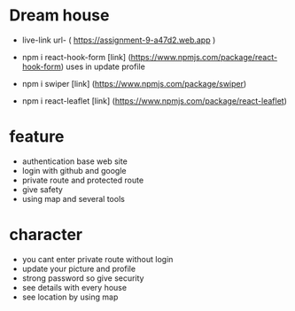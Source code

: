 # Dream house

- live-link url- ( https://assignment-9-a47d2.web.app  )

- npm i react-hook-form [link] (https://www.npmjs.com/package/react-hook-form) uses in update profile

- npm i swiper [link] (https://www.npmjs.com/package/swiper)

- npm i react-leaflet [link] (https://www.npmjs.com/package/react-leaflet)


# feature 

+ authentication base web site
+ login with github and google
+ private route and protected route
+ give safety
+ using map and several tools

# character

- you cant enter private route without login
- update your picture and profile
- strong password so give security
- see details with every house
- see location by using map